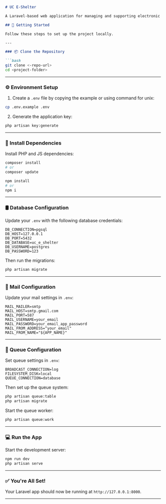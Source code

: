 



```markdown
# UC E-Shelter

A Laravel-based web application for managing and supporting electronic shelter systems.

## 🚀 Getting Started

Follow these steps to set up the project locally.

---

### 📦 Clone the Repository

```bash
git clone <-repo-url>
cd <project-folder>
```

---

### ⚙️ Environment Setup

1. Create a `.env` file by copying the example or using command for unix:

```bash
cp .env.example .env
```

2. Generate the application key:

```bash
php artisan key:generate
```

---

### 🧰 Install Dependencies

Install PHP and JS dependencies:

```bash
composer install
# or
composer update

npm install
# or
npm i
```

---

### 🛢️ Database Configuration

Update your `.env` with the following database credentials:

```env
DB_CONNECTION=pgsql
DB_HOST=127.0.0.1
DB_PORT=5432
DB_DATABASE=uc_e_shelter
DB_USERNAME=postgres
DB_PASSWORD=123
```

Then run the migrations:

```bash
php artisan migrate
```

---

### 📧 Mail Configuration

Update your mail settings in `.env`:

```env
MAIL_MAILER=smtp
MAIL_HOST=smtp.gmail.com
MAIL_PORT=587
MAIL_USERNAME=your_email
MAIL_PASSWORD=your_email_app_password
MAIL_FROM_ADDRESS="your_email"
MAIL_FROM_NAME="${APP_NAME}"
```

---

### 🧵 Queue Configuration

Set queue settings in `.env`:

```env
BROADCAST_CONNECTION=log
FILESYSTEM_DISK=local
QUEUE_CONNECTION=database
```

Then set up the queue system:

```bash
php artisan queue:table
php artisan migrate
```

Start the queue worker:

```bash
php artisan queue:work
```

---

### 💻 Run the App

Start the development server:

```bash
npm run dev
php artisan serve
```

---

### ✅ You're All Set!

Your Laravel app should now be running at `http://127.0.0.1:8000`.

---